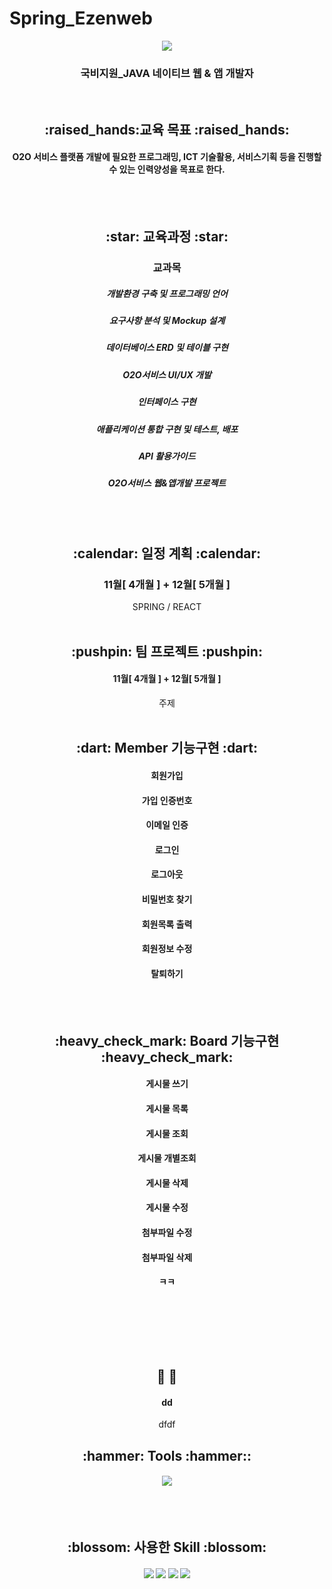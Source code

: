 # Spring_Ezenweb
<div align=center>
  <img src="https://capsule-render.vercel.app/api?type=waving&color=d6e0f0&height=200&section=header&text=이젠컴퓨터아카데미학원&fontSize=75&fontColor=8d93ab" />
  <h3> 국비지원_JAVA 네이티브 웹 & 앱 개발자 </h3> <br>
  
  <h2> :raised_hands:교육 목표 :raised_hands: </h2>
  <h4> O2O 서비스 플랫폼 개발에 필요한 프로그래밍, ICT 기술활용, 서비스기획 등을 진행할 수 있는 인력양성을 목표로 한다. </h4> <br><br>
  
  <h2> :star: 교육과정 :star: </h2>
  <h3> 교과목 </h3>
  <h5> 개발환경 구축 및 프로그래밍 언어 </h5>
  <h5> 요구사항 분석 및 Mockup 설계 </h5>
  <h5> 데이터베이스 ERD 및 테이블 구현 </h5>
  <h5> O2O서비스 UI/UX 개발 </h5>
  <h5> 인터페이스 구현 </h5>
  <h5> 애플리케이션 통합 구현 및 테스트, 배포 </h5>
  <h5> API 활용가이드 </h5>
  <h5> O2O서비스 웹&앱개발 프로젝트 </h5> <br><br>
  
  <h2> :calendar: 일정 계획 :calendar: </h2>
  <h3> 11월[ 4개월 ] + 12월[ 5개월 ] </h3>
   SPRING / REACT <br> <br> 

  <h2> :pushpin: 팀 프로젝트 :pushpin: </h2>

  <h4> 11월[ 4개월 ] + 12월[ 5개월 ]</h4>
  주제
  <br><br>
</div>

<div align=center>
  <h2> :dart: Member 기능구현 :dart: </h2>
  <h4> 회원가입 </h4>
  <h4> 가입 인증번호 </h4>
  <h4> 이메일 인증 </h4>
  <h4> 로그인 </h4>
  <h4> 로그아웃 </h4>
  <h4> 비밀번호 찾기 </h4>
  <h4> 회원목록 출력 </h4>
  <h4> 회원정보 수정 </h4>
  <h4> 탈퇴하기 </h4><br><br>

  <h2> :heavy_check_mark: Board 기능구현 :heavy_check_mark: </h2>
  <h4> 게시물 쓰기 </h4>
  <h4> 게시물 목록 </h4>
  <h4> 게시물 조회 </h4>
  <h4> 게시물 개별조회 </h4>
  <h4> 게시물 삭제 </h4>
  <h4> 게시물 수정 </h4>
  <h4> 첨부파일 수정 </h4>
  <h4> 첨부파일 삭제 </h4>
  <h4> ㅋㅋ </h4><br><br>
  
  
  
  <br><br><h2> :raised_hands:  :raised_hands: </h2>
  <h4> dd </h4>
  dfdf
  

  <h2> :hammer: Tools :hammer:: </h2>
  <h4> <img src="https://img.shields.io/badge/eclipse-2C2255?style=flat-square&logo=eclipse&logoColor=white"/> </h4> <br><br>
  
  <h2> :blossom: 사용한 Skill :blossom: </h2>
  <h4> <img src="https://img.shields.io/badge/HTML-E04F11?style=flat-square&logo=HTML5&logoColor=white"/> <img src="https://img.shields.io/badge/CSS-1342DD?style=flat-square&logo=CSS3&logoColor=white"/> <img src="https://img.shields.io/badge/JavaScript-FFCA28?style=flat-square&logo=JavaScript&logoColor=white"/> <img src="https://img.shields.io/badge/git-24292F?style=flat-square&logo=github&logoColor=white"/> </h4> <br><br>
  
 

</div>

